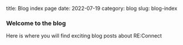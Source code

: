 title: Blog index page
date: 2022-07-19
category: blog
slug: blog-index

### Welcome to the blog 

Here is where you will find exciting blog posts about RE:Connect